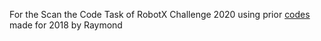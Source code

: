 For the Scan the Code Task of RobotX Challenge 2020 using prior [codes](https://github.com/riplaboratory/Kanaloa/blob/master/Projects/DeepLearning/ScanTheCode/scan_the_code.py) made for 2018 by Raymond
